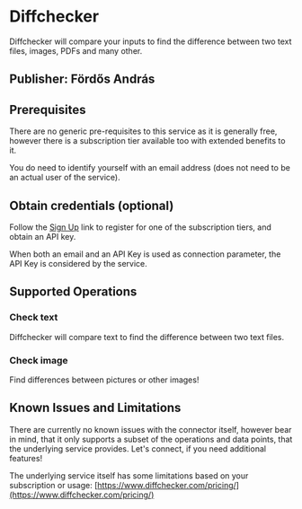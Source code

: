 # Diffchecker

Diffchecker will compare your inputs to find the difference between two text files, images, PDFs and many other.

## Publisher: Fördős András

## Prerequisites

There are no generic pre-requisites to this service as it is generally free, however there is a subscription tier available too with extended benefits to it.

You do need to identify yourself with an email address (does not need to be an actual user of the service).

## Obtain credentials (optional)

Follow the [Sign Up](https://www.diffchecker.com/pricing/) link to register for one of the subscription tiers, and obtain an API key.

When both an email and an API Key is used as connection parameter, the API Key is considered by the service.

## Supported Operations

### Check text
Diffchecker will compare text to find the difference between two text files.

### Check image
Find differences between pictures or other images!

## Known Issues and Limitations

There are currently no known issues with the connector itself, however bear in mind, that it only supports a subset of the operations and data points, that the underlying service provides. Let's connect, if you need additional features!

The underlying service itself has some limitations based on your subscription or usage: [https://www.diffchecker.com/pricing/](https://www.diffchecker.com/pricing/)
